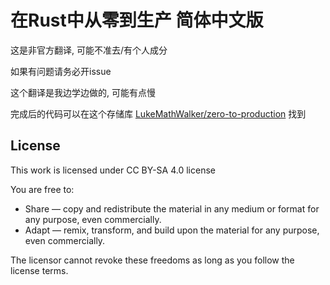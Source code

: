 # 在Rust中从零到生产 简体中文版

这是非官方翻译, 可能不准去/有个人成分

如果有问题请务必开issue

这个翻译是我边学边做的, 可能有点慢

完成后的代码可以在这个存储库 [LukeMathWalker/zero-to-production](https://github.com/LukeMathWalker/zero-to-production) 找到

## License

This work is licensed under CC BY-SA 4.0 license

 You are free to:

- Share — copy and redistribute the material in any medium or format for any purpose, even commercially.
- Adapt — remix, transform, and build upon the material for any purpose, even commercially.

The licensor cannot revoke these freedoms as long as you follow the license terms.
